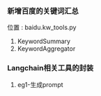 ### 新增百度的关键词汇总
位置 : baidu.kw_tools.py
1. KeywordSummary
2. KeywordAggregator

### Langchain相关工具的封装
1. eg1-生成prompt